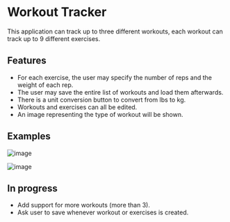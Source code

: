 # Workout Tracker

This application can track up to three different workouts, each workout can track up to 9 different exercises. 

## Features

- For each exercise, the user may specify the number of reps and the weight of each rep.
- The user may save the entire list of workouts and load them afterwards.
- There is a unit conversion button to convert from lbs to kg.
- Workouts and exercises can all be edited.
- An image representing the type of workout will be shown.

## Examples

![image](https://user-images.githubusercontent.com/86731699/202732043-05c1b2a5-dce5-4bb6-8324-86c758c226a7.png)

![image](https://user-images.githubusercontent.com/86731699/202732315-04fab86d-fdbc-406d-a663-973183dd2e98.png)

## In progress

- Add support for more workouts (more than 3).
- Ask user to save whenever workout or exercises is created.
